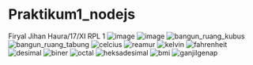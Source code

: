 # Praktikum1_nodejs
Firyal Jihan Haura/17/XI RPL 1
![image](![bangun_ruang_balok](https://user-images.githubusercontent.com/105958314/200094270-6f4f22be-c175-48e2-a5a1-8d5fa5ad086b.png))
![image](![bangun_ruang_kerucut](https://user-images.githubusercontent.com/105958314/200094315-a4fda1c1-c04b-4418-80cc-84c473ce0471.png))
![bangun_ruang_kubus](https://user-images.githubusercontent.com/105958314/200094341-06d9b467-f9de-4d65-8b47-997aaf579c5a.png)
![bangun_ruang_tabung](https://user-images.githubusercontent.com/105958314/200094350-8a22627c-62ad-4412-a056-ce401269e493.png)
![celcius](https://user-images.githubusercontent.com/105958314/200094398-3071fc1b-3bda-4007-92d4-373266fe1cfb.png)
![reamur](https://user-images.githubusercontent.com/105958314/200094409-139c825a-df0d-4004-b5e6-a46be099730e.png)
![kelvin](https://user-images.githubusercontent.com/105958314/200094415-399480ef-6559-4802-82c0-3bf1c37aea33.png)
![fahrenheit](https://user-images.githubusercontent.com/105958314/200094422-49d32b02-ba37-4e27-bafb-4ca7cedc4685.png)
![desimal](https://user-images.githubusercontent.com/105958314/200094435-726dd2a7-89ce-43cd-9017-337a2fafeade.png)
![biner](https://user-images.githubusercontent.com/105958314/200094442-5674c91d-fb92-4964-a496-a9bb19ea26f2.png)
![octal](https://user-images.githubusercontent.com/105958314/200094450-b681c054-b85d-4f25-b7f4-1c7fca2915fe.png)
![heksadesimal](https://user-images.githubusercontent.com/105958314/200094453-c2ef6de4-2bcb-4068-af96-e5b8912ec421.png)
![bmi](https://user-images.githubusercontent.com/105958314/200094458-411b0879-24a1-4966-8dc5-16a708a9456f.png)
![ganjilgenap](https://user-images.githubusercontent.com/105958314/200094465-2d733358-8af3-413d-b39e-51dac6f21ffb.png)
